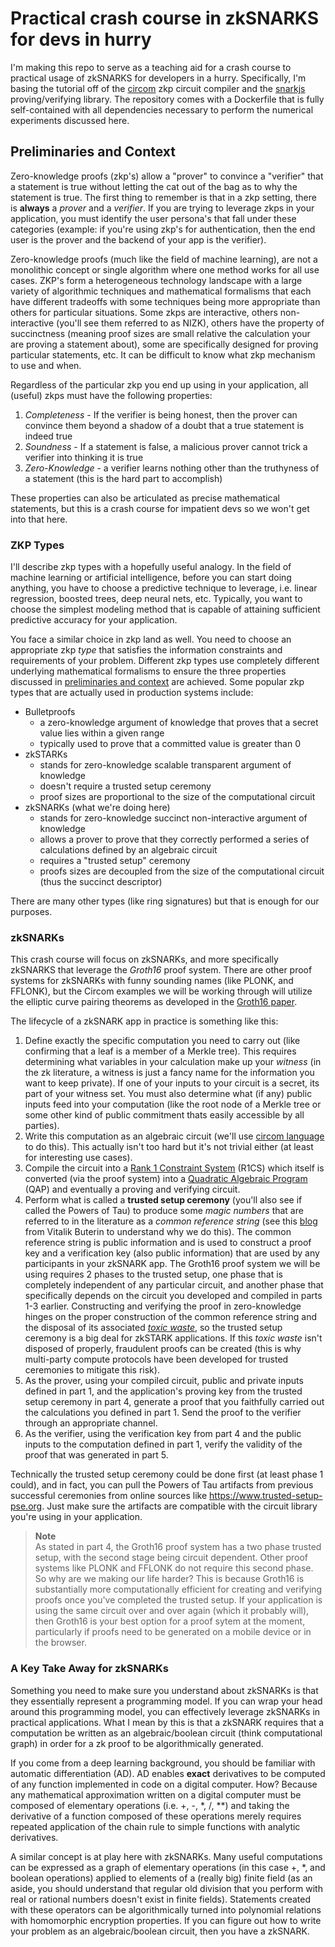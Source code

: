 # Practical crash course in zkSNARKS for devs in hurry

I'm making this repo to serve as a teaching aid for a crash course to practical usage of zkSNARKS for developers in a hurry. 
Specifically, I'm basing the tutorial off of the [circom](https://github.com/iden3/circom) zkp circuit compiler and the 
[snarkjs](https://github.com/iden3/snarkjs) proving/verifying library. The repository comes with a 
Dockerfile that is fully self-contained with all dependencies necessary to perform the numerical experiments discussed here.  

## Preliminaries and Context

Zero-knowledge proofs (zkp's) allow a "prover" to convince a "verifier" that a statement is true without letting the cat out of the bag as 
to why the statement is true. The first thing to remember is that in a zkp setting, there is **always** a *prover* and a *verifier*. If you are 
trying to leverage zkps in your application, you must identify the user persona's that fall under these categories (example: if you're using zkp's for
authentication, then the end user is the prover and the backend of your app is the verifier). 

Zero-knowledge proofs (much like the field of machine learning), are not a monolithic concept or single algorithm where one method works
for all use cases. ZKP's form a heterogeneous technology landscape with a large variety of algorithmic techniques and mathematical formalisms 
that each have different tradeoffs with some techniques being more appropriate than others for particular situations. Some zkps are interactive, 
others non-interactive (you'll see them referred to as NIZK), others have the property of succinctness (meaning proof sizes are small relative the 
calculation your are proving a statement about), some are specifically designed for proving particular statements, etc. It can be difficult 
to know what zkp mechanism to use and when. 

Regardless of the particular zkp you end up using in your application, all (useful) zkps must have the following properties:

1. *Completeness* - If the verifier is being honest, then the prover can convince them beyond a shadow of a doubt that a true statement is indeed true
2. *Soundness* - If a statement is false, a malicious prover cannot trick a verifier into thinking it is true
3. *Zero-Knowledge* - a verifier learns nothing other than the truthyness of a statement (this is the hard part to accomplish)

These properties can also be articulated as precise mathematical statements, but this is a crash course for impatient devs so we won't get 
into that here. 

### ZKP Types

I'll describe zkp types with a hopefully useful analogy. In the field of machine learning or artificial intelligence, before
you can start doing anything, you have to choose a predictive technique to leverage, i.e. linear regression, boosted trees, deep neural nets, etc. 
Typically, you want to choose the simplest modeling method that is capable of attaining sufficient predictive accuracy for your application.

You face a similar choice in zkp land as well. You need to choose an appropriate zkp *type* that satisfies the information constraints and requirements
of your problem. Different zkp types use completely different underlying mathematical formalisms to ensure the three properties discussed in [preliminaries and context](#preliminaries-and-context) are achieved. Some popular zkp types that are actually used in production systems include:

- Bulletproofs 
    - a zero-knowledge argument of knowledge that proves that a secret value lies within a given range 
    - typically used to prove that a committed value is greater than 0
- zkSTARKs 
    - stands for zero-knowledge scalable transparent argument of knowledge
    - doesn't require a trusted setup ceremony 
    - proof sizes are proportional to the size of the computational circuit
- zkSNARKs (what we're doing here)
    - stands for zero-knowledge succinct non-interactive argument of knowledge
    - allows a prover to prove that they correctly performed a series of calculations defined by an algebraic circuit
    - requires a "trusted setup" ceremony
    - proofs sizes are decoupled from the size of the computational circuit (thus the succinct descriptor)

There are many other types (like ring signatures) but that is enough for our purposes.

### zkSNARKs

This crash course will focus on zkSNARKs, and more specifically zkSNARKS that leverage the *Groth16* proof system. There are
other proof systems for zkSNARKs with funny sounding names (like PLONK, and FFLONK), but the Circom examples we will be working through will utilize 
the elliptic curve pairing theorems as developed in the [Groth16 paper](https://citeseerx.ist.psu.edu/document?repid=rep1&type=pdf&doi=6d0e4b4d47afea119770b0386c94bcf277881a86). 

The lifecycle of a zkSNARK app in practice is something like this:

1. Define exactly the specific computation you need to carry out (like confirming that a leaf is a member of a Merkle tree). This requires determining what variables in your calculation make up your *witness* (in the zk literature, a witness is just a fancy name for the information you want to keep private). If one of your inputs to your circuit is a secret, its part of your witness set. You must also determine what (if any) public inputs feed into your computation (like the root node of a Merkle tree or some other kind of public commitment thats easily accessible by all parties). 
2. Write this computation as an algebraic circuit (we'll use [circom language](https://docs.circom.io/circom-language/signals/) to do this). This actually isn't too hard but it's not trivial either (at least for interesting use cases). 
3. Compile the circuit into a [Rank 1 Constraint System](https://www.zeroknowledgeblog.com/index.php/the-pinocchio-protocol/r1cs) (R1CS) which itself is converted (via the proof system) into a [Quadratic Algebraic Program](https://www.zeroknowledgeblog.com/index.php/the-pinocchio-protocol/qap) (QAP) and eventually a proving and verifying circuit.
4. Perform what is called a **trusted setup ceremony** (you'll also see if called the Powers of Tau) to produce some *magic numbers* that are referred to in the literature as a *common reference string* (see this [blog](https://medium.com/@VitalikButerin/zk-snarks-under-the-hood-b33151a013f6) from Vitalik Buterin to understand why we do this). The common reference string is public information and is used to construct a proof key and a verification key (also public information) that are used by any participants in your zkSNARK app. The Groth16 proof system we will be using requires 2 phases to the trusted setup, one phase that is completely independent of any particular circuit, and another phase that specifically depends on the circuit you developed and compiled in parts 1-3 earlier. Constructing and verifying the proof in zero-knowledge hinges on the proper construction of the common reference string and the disposal of its associated [*toxic waste*](https://zkproof.org/2021/06/30/setup-ceremonies/#:~:text=Second%2C%20zkSNARKs%20rely,forge%20fraudulent%20proofs.), so the trusted setup ceremony is a big deal for zkSTARK applications. If this *toxic waste* isn't disposed of properly, fraudulent proofs can be created (this is why multi-party compute protocols have been developed for trusted ceremonies to mitigate this risk). 
5. As the prover, using your compiled circuit, public and private inputs defined in part 1, and the application's proving key from the trusted setup ceremony in part 4, generate a proof that you faithfully carried out the calculations you defined in part 1. Send the proof to the verifier through an appropriate channel. 
6. As the verifier, using the verification key from part 4 and the public inputs to the computation defined in part 1, verify the validity of the proof that was generated in part 5.

Technically the trusted setup ceremony could be done first (at least phase 1 could), and in fact, you can pull the Powers of Tau artifacts from 
previous successful ceremonies from online sources like https://www.trusted-setup-pse.org. Just make sure the artifacts are compatible with 
the circuit library you're using in your application.

> **Note**<br>
As stated in part 4, the Groth16 proof system has a two phase trusted setup, with the second stage being circuit dependent. Other proof systems like
PLONK and FFLONK do not require this second phase. So why are we making our life harder? This is because Groth16 is substantially more computationally
efficient for creating and verifying proofs once you've completed the trusted setup. If your application is using the same circuit over and over again
(which it probably will), then Groth16 is your best option for a proof sytem at the moment, particularly if proofs need to be generated on a mobile device or in the browser. 

### A Key Take Away for zkSNARKs

Something you need to make sure you understand about zkSNARKs is that they essentially represent a programming model. If you can wrap your head around this programming model, you can effectively leverage zkSNARKs in practical applications. What I mean by this is that a zkSNARK requires that a computation be written as an algebraic/boolean circuit (think computational graph) in order for a zk proof to be algorithmically generated. 

If you come from a deep learning background, you should be familiar with automatic differentiation (AD). AD enables **exact** derivatives to be computed of any function implemented in code on a digital computer. How? Because any mathematical approximation written on a digital computer must be composed of elementary operations (i.e. +, -, *, /, **) and taking the derivative of a function composed of these operations merely requires repeated application of the chain rule to simple functions with analytic derivatives. 

A similar concept is at play here with zkSNARKs. Many useful computations can be expressed as a graph of elementary operations (in this case +, *, and boolean operations) applied to elements of a (really big) finite field (as an aside, you should understand that regular old division that you perform with real or rational numbers doesn't exist in finite fields). Statements created with these operators can be algorithmically turned into polynomial relations with homomorphic encryption properties. If you can figure out how to write your problem as an algebraic/boolean circuit, then you have a zkSNARK. 